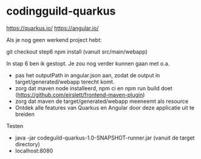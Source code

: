 # codingguild-quarkus

https://quarkus.io/
https://angular.io/

Als je nog geen werkend project hebt:

git checkout step6
npm install (vanuit src/main/webapp)

In stap 6 ben ik gestopt. Je zou nog verder kunnen gaan met o.a.

 - pas het outputPath in angular.json aan, zodat de output in target/generated/webapp terecht komt.
 - zorg dat maven node installeerd, npm ci en npm run build doet (https://github.com/eirslett/frontend-maven-plugin)
 - zorg dat maven de target/generated/webapp meeneemt als resource
 - Ontdek alle features van Quarkus en Angular door deze applicatie uit te breiden
  

Testen
- java -jar codeguild-quarkus-1.0-SNAPSHOT-runner.jar (vanuit de target directory)
- localhost:8080



